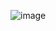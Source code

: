 

![image](https://github.com/chetan8484/PRODIGY_DS_05/assets/114823892/031f9af2-591d-4649-94dd-9e8b95a71dca)
